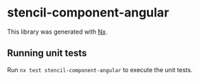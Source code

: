 # stencil-component-angular

This library was generated with [Nx](https://nx.dev).

## Running unit tests

Run `nx test stencil-component-angular` to execute the unit tests.

